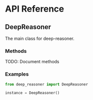 # API Reference

## DeepReasoner

The main class for deep-reasoner.

### Methods

TODO: Document methods

### Examples

```python
from deep_reasoner import DeepReasoner

instance = DeepReasoner()
```
